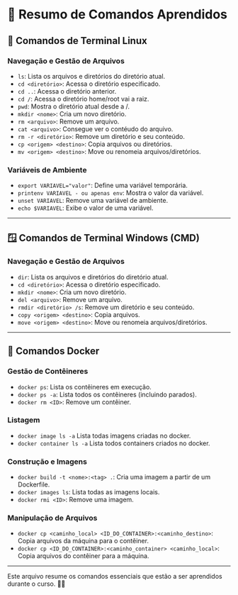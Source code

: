 # 📜 Resumo de Comandos Aprendidos

## 🐧 Comandos de Terminal Linux
### Navegação e Gestão de Arquivos
- `ls`: Lista os arquivos e diretórios do diretório atual.  
- `cd <diretório>`: Acessa o diretório especificado.
- `cd ..`: Acessa o diretório anterior.
- `cd /`: Acessa o diretório home/root vai a raiz.  
- `pwd`: Mostra o diretório atual desde a /.  
- `mkdir <nome>`: Cria um novo diretório.  
- `rm <arquivo>`: Remove um arquivo.
- `cat <arquivo>`: Consegue ver o contéudo do arquivo.  
- `rm -r <diretório>`: Remove um diretório e seu conteúdo.  
- `cp <origem> <destino>`: Copia arquivos ou diretórios.  
- `mv <origem> <destino>`: Move ou renomeia arquivos/diretórios.

### Variáveis de Ambiente
- `export VARIAVEL="valor"`: Define uma variável temporária.
- `printenv VARIAVEL - ou apenas env`: Mostra o valor da variável.  
- `unset VARIAVEL`: Remove uma variável de ambiente.  
- `echo $VARIAVEL`: Exibe o valor de uma variável.

---

## 🪟 Comandos de Terminal Windows (CMD)
### Navegação e Gestão de Arquivos
- `dir`: Lista os arquivos e diretórios do diretório atual.  
- `cd <diretório>`: Acessa o diretório especificado.  
- `mkdir <nome>`: Cria um novo diretório.  
- `del <arquivo>`: Remove um arquivo.  
- `rmdir <diretório> /s`: Remove um diretório e seu conteúdo.  
- `copy <origem> <destino>`: Copia arquivos.  
- `move <origem> <destino>`: Move ou renomeia arquivos/diretórios.

---

## 🐳 Comandos Docker
### Gestão de Contêineres
- `docker ps`: Lista os contêineres em execução.
- `docker ps -a`: Lista todos os contêineres (incluindo parados).    
- `docker rm <ID>`: Remove um contêiner.  

### Listagem
- `docker image ls -a` Lista todas imagens criadas no docker.
- `docker container ls -a` Lista todos containers criados no docker.

### Construção e Imagens
- `docker build -t <nome>:<tag> .`: Cria uma imagem a partir de um Dockerfile.  
- `docker images ls`: Lista todas as imagens locais.  
- `docker rmi <ID>`: Remove uma imagem.  

### Manipulação de Arquivos
- `docker cp <caminho_local> <ID_DO_CONTAINER>:<caminho_destino>`: Copia arquivos da máquina para o contêiner.  
- `docker cp <ID_DO_CONTAINER>:<caminho_container> <caminho_local>`: Copia arquivos do contêiner para a máquina.

---

Este arquivo resume os comandos essenciais que estão a ser aprendidos durante o curso. 📂✨